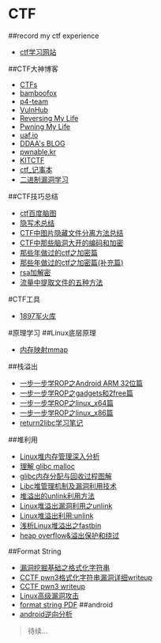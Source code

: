 # CTF
##record my ctf experience
* [ctf学习网站](http://blog.csdn.net/ida0918/article/details/52730662)

##CTF大神博客
* [CTFs](https://github.com/ctfs)
* [bamboofox](https://bamboofox.github.io/)
* [p4-team](https://github.com/p4-team/ctf)
* [VulnHub](https://github.com/VulnHub/ctf-writeups)
* [Reversing My Life](http://angelboy.logdown.com/)
* [Pwning My Life](http://blog.angelboy.tw/)
* [uaf.io](http://uaf.io/)
* [DDAA's BLOG](http://ddaa.tw/)
* [pwnable.kr](http://pwnable.kr/)
* [KITCTF](https://kitctf.de/)
* [ctf_记事本](http://rk700.github.io/)
* [二进制漏洞学习](http://security.cs.rpi.edu/courses/binexp-spring2015/)

##CTF技巧总结
* [ctf百度脑图](http://naotu.baidu.com/file/3e4a946f06612511e829b126ef7f7242)
* [隐写术总结](http://www.tuicool.com/articles/mu6Jv2)
* [CTF中图片隐藏文件分离方法总结](http://www.tuicool.com/articles/VviyAfY)
* [CTF中那些脑洞大开的编码和加密](http://www.tuicool.com/articles/2E3INnm)
* [那些年做过的ctf之加密篇](http://www.tuicool.com/articles/eEVjaaB)
* [那些年做过的ctf之加密篇(补充篇)](http://www.secbox.cn/hacker/ctf/8078.html)
* [rsa加解密](http://www.bystudent.com/?cat=8)
* [流量中提取文件的五种方法](http://www.wtoutiao.com/p/5d4Nad.html)


#CTF工具
* [1897军火库](https://tools.40huo.cn/#!index.md)

#原理学习
##Linux底层原理
* [内存映射mmap](http://www.tuicool.com/articles/A7n2ueq)


##栈溢出
* [一步一步学ROP之Android ARM 32位篇](http://www.tuicool.com/articles/zUR7nav)
* [一步一步学ROP之gadgets和2free篇](http://www.tuicool.com/articles/IfYZri3)
* [一步一步学ROP之linux_x64篇](http://www.tuicool.com/articles/ZzI7FrI)
* [一步一步学ROP之linux_x86篇](http://www.tuicool.com/articles/ZruA7bZ)
* [return2libc学习笔记](http://www.tuicool.com/articles/VVBz6va)

##堆利用
* [Linux堆内存管理深入分析](http://blog.csdn.net/zdy0_2004/article/details/51485198)
* [理解 glibc malloc](http://blog.csdn.net/maokelong95/article/details/51989081#allocated-chunk)
* [glibc内存分配与回收过程图解](http://blog.csdn.net/maokelong95/article/details/52006379)
* [Libc堆管理机制及漏洞利用技术](http://www.tuicool.com/articles/zMRbame)
* [堆溢出的unlink利用方法](http://www.tuicool.com/articles/E3Ezu2u)
* [Linux堆溢出漏洞利用之unlink](http://www.tuicool.com/articles/iium6fn)
* [Linux堆溢出利用:unlink](http://www.tuicool.com/articles/nyEvU3Q)
* [浅析Linux堆溢出之fastbin](http://www.tuicool.com/articles/6vqIBf6)
* [heap overflow&溢出保护和绕过](http://www.tuicool.com/articles/aY7Fzav)

##Format String
* [漏洞挖掘基础之格式化字符串](http://bobao.360.cn/learning/detail/695.html)
* [CCTF pwn3格式化字符串漏洞详细writeup](http://bobao.360.cn/ctf/learning/160.html)
* [CCTF pwn3 writeup](https://github.com/CTF-Thanos/ctf-writeups/blob/master/2016/CCTF/pwn/pwn3/README.md)
* [Linux高级漏洞攻击](http://www.jianshu.com/p/f2acfeb66b6c)
* [format string PDF](https://crypto.stanford.edu/cs155old/cs155-spring08/papers/formatstring-1.2.pdf)
##android
* [android逆向分析](http://www.wjdiankong.cn/)

> 待续...
